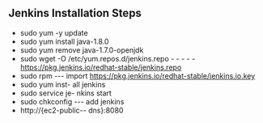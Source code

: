 ## Jenkins Installation Steps
- sudo yum -y update
- sudo yum install java-1.8.0
- sudo yum remove java-1.7.0-openjdk
- sudo wget -O /etc/yum.repos.d/jenkins.repo - - - -   -https://pkg.jenkins.io/redhat-stable/jenkins.repo
- sudo rpm --- import https://pkg.jenkins.io/redhat-stable/jenkins.io.key
- sudo yum inst- all jenkins
- sudo service je- nkins start
- sudo chkconfig --- add jenkins
- http://{ec2-public-- dns}:8080

